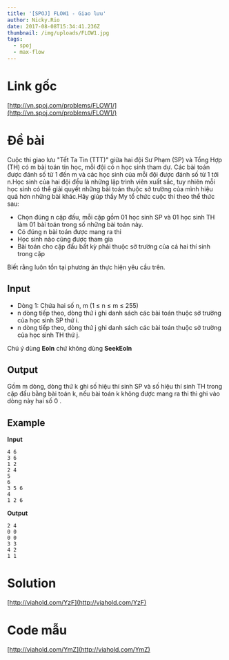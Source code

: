 ```yaml
---
title: '[SPOJ] FLOW1 - Giao lưu'
author: Nicky.Rio
date: 2017-08-08T15:34:41.236Z
thumbnail: /img/uploads/FLOW1.jpg
tags:
  - spoj
  - max-flow
---
```

# Link gốc
[http://vn.spoj.com/problems/FLOW1/](http://vn.spoj.com/problems/FLOW1/)
# Đề bài
Cuộc thi giao lưu "Tết Ta Tin (TTT)" giữa hai đội Sư Phạm (SP) và Tổng Hợp (TH) có m bài toán tin học, mỗi đội có n học sinh tham dự. Các bài toán được đánh số từ 1 đến m và các học sinh của mỗi đội được đánh số từ 1 tới n.Học sinh của hai đội đều là những lập trình viên xuất sắc, tuy nhiên mỗi học sinh có thể giải quyết những bài toán thuộc sở trường của mình hiệu quả hơn những bài khác.Hãy giúp thầy My tổ chức cuộc thi theo thể thức sau:
* Chọn đúng n cặp đấu, mỗi cặp gồm 01 học sinh SP và 01 học sinh TH làm 01 bài toán trong số những bài toán này.
* Có đúng n bài toán được mang ra thi
* Học sinh nào cũng được tham gia
* Bài toán cho cặp đấu bất kỳ phải thuộc sở trường của cả hai thí sinh trong cặp

Biết rằng luôn tồn tại phương án thực hiện yêu cầu trên.

## Input

* Dòng 1: Chứa hai số n, m (1 ≤ n ≤ m ≤ 255)
* n dòng tiếp theo, dòng thứ i ghi danh sách các bài toán thuộc sở trường của học sinh SP thứ i.
* n dòng tiếp theo, dòng thứ j ghi danh sách các bài toán thuộc sở trường của học sinh TH thứ j.

Chú ý dùng **Eoln** chứ không dùng **SeekEoln**

## Output

Gồm m dòng, dòng thứ k ghi số hiệu thí sinh SP và số hiệu thí sinh TH trong cặp đấu bằng bài toán k, nếu bài toán k không được mang ra thi thì ghi vào dòng này hai số 0 .

## Example
**Input**
```
4 6
3 6
1 2
2 4
5
6
3 5 6
4
1 2 6
```
**Output**
```
2 4
0 0
0 0
3 3
4 2
1 1
```

# Solution
[http://viahold.com/YzF](http://viahold.com/YzF)
# Code mẫu
[http://viahold.com/YmZ](http://viahold.com/YmZ)


